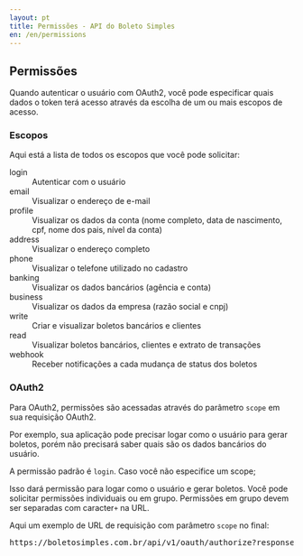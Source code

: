 ```yaml
---
layout: pt
title: Permissões - API do Boleto Simples
en: /en/permissions
---
```


## Permissões

Quando autenticar o usuário com OAuth2, você pode especificar quais dados o token terá acesso através da escolha de um ou mais escopos de acesso.

### Escopos

Aqui está a lista de todos os escopos que você pode solicitar:

<dl class="dl-horizontal">
  <dt>login</dt>
  <dd>Autenticar com o usuário</dd>
  <dt>email</dt>
  <dd>Visualizar o endereço de e-mail</dd>
  <dt>profile</dt>
  <dd>Visualizar os dados da conta (nome completo, data de nascimento, cpf, nome dos pais, nível da conta)</dd>
  <dt>address</dt>
  <dd>Visualizar o endereço completo</dd>
  <dt>phone</dt>
  <dd>Visualizar o telefone utilizado no cadastro</dd>
  <dt>banking</dt>
  <dd>Visualizar os dados bancários (agência e conta)</dd>
  <dt>business</dt>
  <dd>Visualizar os dados da empresa (razão social e cnpj)</dd>
  <dt>write</dt>
  <dd>Criar e visualizar boletos bancários e clientes</dd>
  <dt>read</dt>
  <dd>Visualizar boletos bancários, clientes e extrato de transações</dd>
  <dt>webhook</dt>
  <dd>Receber notificações a cada mudança de status dos boletos</dd>
</dl>

### OAuth2

Para OAuth2, permissões são acessadas através do parâmetro `scope` em sua requisição OAuth2.

Por exemplo, sua aplicação pode precisar logar como o usuário para gerar boletos,
  porém não precisará saber quais são os dados bancários do usuário.

A permissão padrão é `login`. Caso você não especifice um scope;

Isso dará permissão para logar como o usuário e gerar boletos.
  Você pode solicitar permissões individuais ou em grupo.
  Permissões em grupo devem ser separadas com caracter`+` na URL.

Aqui um exemplo de URL de requisição com parâmetro `scope` no final:

<pre class="html">https://boletosimples.com.br/api/v1/oauth/authorize?response_type=code&amp;client_id=YOUR_CLIENT_ID&amp;redirect_uri=YOUR_CALLBACK_URL&amp;scope=login+email+profile</pre>
